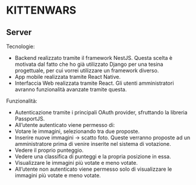 # KITTENWARS

## Server

Tecnologie:
-	Backend realizzato tramite il framework NestJS. Questa scelta è motivata dal fatto che ho già utilizzato Django per una tesina progettuale, per cui vorrei utilizzare un framework diverso.
-	App mobile realizzata tramite React Native.
-	Interfaccia Web realizzata tramite React. Gli utenti amministratori avranno funzionalità avanzate tramite questa.

Funzionalità:
-	Autenticazione tramite i principali OAuth provider, sfruttando la libreria PassportJS.
-	All’utente autenticato viene permesso di:
  -	Votare le immagini, selezionando tra due proposte.
  -	Inserire nuove immagini -> scatto foto. Queste verranno proposte ad un amministratore prima di venire inserite nel sistema di votazione.
  -	Vedere il proprio punteggio.
  -	Vedere una classifica di punteggi e la propria posizione in essa.
  -	Visualizzare le immagini più votate e meno votate. 
-	All’utente non autenticato viene permesso solo di visualizzare le immagini più votate e meno votate.
